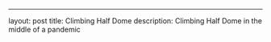 ---
layout: post
title: Climbing Half Dome
description: Climbing Half Dome in the middle of a pandemic

